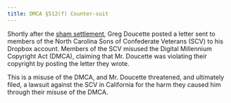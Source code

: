 ```yaml
---
title: DMCA §512(f) Counter-suit
---
```


Shortly after the [sham settlement](/cases/shamsettlement),
Greg Doucette posted a letter sent to members of the
North Carolina Sons of Confederate Veterans (SCV) to his Dropbox account.
Members of the SCV misused the Digital Millennium Copyright Act (DMCA),
claiming that Mr. Doucette was violating their copyright by
posting the letter they wrote.

This is a misuse of the DMCA, and Mr. Doucette threatened, and ultimately
filed, a lawsuit against the SCV in California for the harm they caused
him through their misuse of the DMCA.
